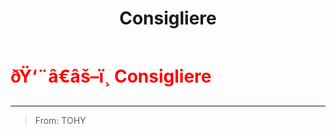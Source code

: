 ﻿---
lang: en-US
title: Consigliere
prev:
next:
---

# <font color="red">ðŸ‘¨â€âš–ï¸ <b>Consigliere</b></font> <Badge text="Support" type="tip" vertical="middle"/>
---

> From: TOHY
